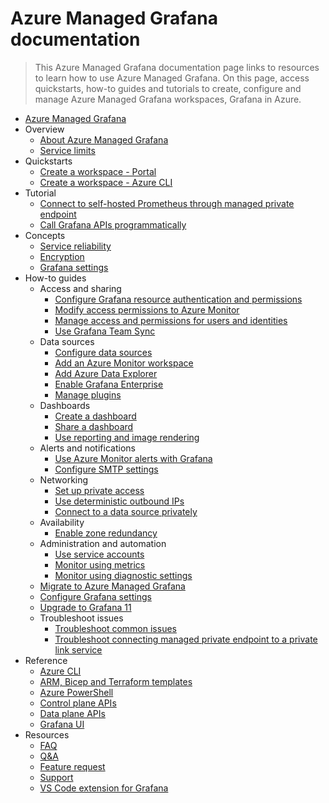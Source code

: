 # Azure Managed Grafana documentation
> This Azure Managed Grafana documentation page links to resources to learn how to use Azure Managed Grafana. On this page, access quickstarts, how-to guides and tutorials to create, configure and manage Azure Managed Grafana workspaces, Grafana in Azure.
  - [Azure Managed Grafana](https://learn.microsoft.com/en-us/azure/managed-grafana/)
  - Overview
    - [About Azure Managed Grafana](https://learn.microsoft.com/en-us/azure/managed-grafana/overview)
    - [Service limits](https://learn.microsoft.com/en-us/azure/managed-grafana/known-limitations)
  - Quickstarts
    - [Create a workspace - Portal](https://learn.microsoft.com/en-us/azure/managed-grafana/quickstart-managed-grafana-portal)
    - [Create a workspace - Azure CLI](https://learn.microsoft.com/en-us/azure/managed-grafana/quickstart-managed-grafana-cli)
  - Tutorial
    - [Connect to self-hosted Prometheus through managed private endpoint](https://learn.microsoft.com/en-us/azure/managed-grafana/tutorial-mpe-oss-prometheus)
    - [Call Grafana APIs programmatically](https://learn.microsoft.com/en-us/azure/managed-grafana/how-to-api-calls)
  - Concepts
    - [Service reliability](https://learn.microsoft.com/en-us/azure/managed-grafana/high-availability)
    - [Encryption](https://learn.microsoft.com/en-us/azure/managed-grafana/encryption)
    - [Grafana settings](https://learn.microsoft.com/en-us/azure/managed-grafana/grafana-settings)
  - How-to guides
    - Access and sharing
      - [Configure Grafana resource authentication and permissions](https://learn.microsoft.com/en-us/azure/managed-grafana/how-to-authentication-permissions)
      - [Modify access permissions to Azure Monitor](https://learn.microsoft.com/en-us/azure/managed-grafana/how-to-permissions)
      - [Manage access and permissions for users and identities](https://learn.microsoft.com/en-us/azure/managed-grafana/how-to-manage-access-permissions-users-identities)
      - [Use Grafana Team Sync](https://learn.microsoft.com/en-us/azure/managed-grafana/how-to-sync-teams-with-entra-groups)
    - Data sources
      - [Configure data sources](https://learn.microsoft.com/en-us/azure/managed-grafana/how-to-data-source-plugins-managed-identity)
      - [Add an Azure Monitor workspace](https://learn.microsoft.com/en-us/azure/managed-grafana/how-to-connect-azure-monitor-workspace)
      - [Add Azure Data Explorer](https://learn.microsoft.com/en-us/azure/managed-grafana/how-to-connect-azure-data-explorer)
      - [Enable Grafana Enterprise](https://learn.microsoft.com/en-us/azure/managed-grafana/how-to-grafana-enterprise)
      - [Manage plugins](https://learn.microsoft.com/en-us/azure/managed-grafana/how-to-manage-plugins)
    - Dashboards
      - [Create a dashboard](https://learn.microsoft.com/en-us/azure/managed-grafana/how-to-create-dashboard)
      - [Share a dashboard](https://learn.microsoft.com/en-us/azure/managed-grafana/how-to-share-dashboard)
      - [Use reporting and image rendering](https://learn.microsoft.com/en-us/azure/managed-grafana/how-to-use-reporting-and-image-rendering)
    - Alerts and notifications
      - [Use Azure Monitor alerts with Grafana](https://learn.microsoft.com/en-us/azure/managed-grafana/how-to-use-azure-monitor-alerts)
      - [Configure SMTP settings](https://learn.microsoft.com/en-us/azure/managed-grafana/how-to-smtp-settings)
    - Networking
      - [Set up private access](https://learn.microsoft.com/en-us/azure/managed-grafana/how-to-set-up-private-access)
      - [Use deterministic outbound IPs](https://learn.microsoft.com/en-us/azure/managed-grafana/how-to-deterministic-ip)
      - [Connect to a data source privately](https://learn.microsoft.com/en-us/azure/managed-grafana/how-to-connect-to-data-source-privately)
    - Availability
      - [Enable zone redundancy](https://learn.microsoft.com/en-us/azure/managed-grafana/how-to-enable-zone-redundancy)
    - Administration and automation
      - [Use service accounts](https://learn.microsoft.com/en-us/azure/managed-grafana/how-to-service-accounts)
      - [Monitor using metrics](https://learn.microsoft.com/en-us/azure/managed-grafana/how-to-monitor-managed-grafana-metrics)
      - [Monitor using diagnostic settings](https://learn.microsoft.com/en-us/azure/managed-grafana/how-to-monitor-managed-grafana-workspace)
    - [Migrate to Azure Managed Grafana](https://learn.microsoft.com/en-us/azure/managed-grafana/how-to-migrate)
    - [Configure Grafana settings](https://learn.microsoft.com/en-us/azure/managed-grafana/grafana-settings)
    - [Upgrade to Grafana 11](https://learn.microsoft.com/en-us/azure/managed-grafana/how-to-upgrade-grafana-11)
    - Troubleshoot issues
      - [Troubleshoot common issues](https://learn.microsoft.com/en-us/azure/managed-grafana/troubleshoot-managed-grafana)
      - [Troubleshoot connecting managed private endpoint to a private link service](https://learn.microsoft.com/en-us/azure/managed-grafana/troubleshoot-mpe-connection)
  - Reference
    - [Azure CLI](https://learn.microsoft.com/cli/azure/grafana)
    - [ARM, Bicep and Terraform templates](https://learn.microsoft.com/azure/templates/microsoft.dashboard/2021-09-01-preview/grafana)
    - [Azure PowerShell](https://www.powershellgallery.com/packages/Az.Dashboard)
    - [Control plane APIs](https://learn.microsoft.com/rest/api/managed-grafana)
    - [Data plane APIs](https://aka.ms/managed-grafana/docs/http-api)
    - [Grafana UI](https://learn.microsoft.com/en-us/azure/managed-grafana/grafana-app-ui)
  - Resources
    - [FAQ](https://learn.microsoft.com/en-us/azure/managed-grafana/faq)
    - [Q&A](https://aka.ms/managed-grafana/q-n-a)
    - [Feature request](https://aka.ms/managed-grafana/feature-request)
    - [Support](https://learn.microsoft.com/en-us/azure/managed-grafana/find-help-open-support-ticket)
    - [VS Code extension for Grafana](https://marketplace.visualstudio.com/items?itemName=Grafana.grafana-vscode)
